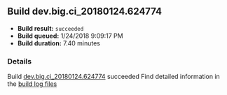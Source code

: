 ## Build dev.big.ci_20180124.624774
- **Build result:** `succeeded`
- **Build queued:** 1/24/2018 9:09:17 PM
- **Build duration:** 7.40 minutes
### Details
Build [dev.big.ci_20180124.624774](https://winappstudio.visualstudio.com/web/build.aspx?pcguid=a4ef43be-68ce-4195-a619-079b4d9834c2&builduri=vstfs%3a%2f%2f%2fBuild%2fBuild%2f24774) succeeded
Find detailed information in the [build log files](https://uwpctdiags.blob.core.windows.net/buildlogs/dev.big.ci_20180124.624774_logs.zip)
